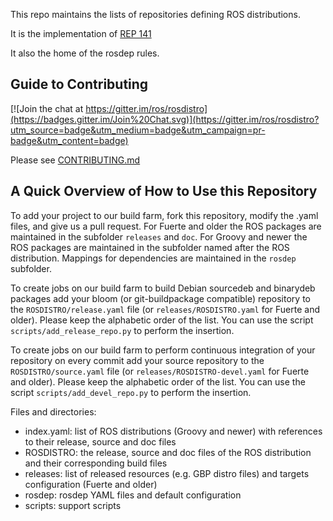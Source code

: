 This repo maintains the lists of repositories defining ROS distributions.  

It is the implementation of [REP 141](http://ros.org/reps/rep-0141.html)

It also the home of the rosdep rules. 

Guide to Contributing
---------------------

[![Join the chat at https://gitter.im/ros/rosdistro](https://badges.gitter.im/Join%20Chat.svg)](https://gitter.im/ros/rosdistro?utm_source=badge&utm_medium=badge&utm_campaign=pr-badge&utm_content=badge)

Please see [CONTRIBUTING.md](CONTRIBUTING.md)

A Quick Overview of How to Use this Repository
----------------------------------------------

To add your project to our build farm, fork this repository, modify the .yaml files, and give us a pull request.
For Fuerte and older the ROS packages are maintained in the subfolder ``releases`` and ``doc``.
For Groovy and newer the ROS packages are maintained in the subfolder named after the ROS distribution.
Mappings for dependencies are maintained in the ``rosdep`` subfolder.

To create jobs on our build farm to build Debian sourcedeb and binarydeb packages add your bloom (or git-buildpackage compatible) repository to the ``ROSDISTRO/release.yaml`` file (or ``releases/ROSDISTRO.yaml`` for Fuerte and older).
Please keep the alphabetic order of the list.
You can use the script ``scripts/add_release_repo.py`` to perform the insertion.

To create jobs on our build farm to perform continuous integration of your repository on every commit add your source repository to the ``ROSDISTRO/source.yaml`` file (or ``releases/ROSDISTRO-devel.yaml`` for Fuerte and older).
Please keep the alphabetic order of the list.
You can use the script ``scripts/add_devel_repo.py`` to perform the insertion.

Files and directories:

 - index.yaml: list of ROS distributions (Groovy and newer) with references to their release, source and doc files
 - ROSDISTRO: the release, source and doc files of the ROS distribution and their corresponding build files
 - releases: list of released resources (e.g. GBP distro files) and targets configuration (Fuerte and older)
 - rosdep: rosdep YAML files and default configuration
 - scripts: support scripts

